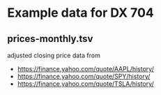 # Example data for DX 704

## prices-monthly.tsv

adjusted closing price data from
* https://finance.yahoo.com/quote/AAPL/history/
* https://finance.yahoo.com/quote/SPY/history/
* https://finance.yahoo.com/quote/TSLA/history/
